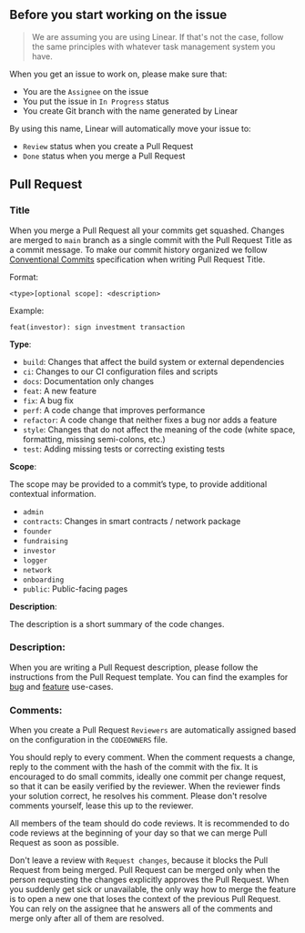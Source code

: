 ## Before you start working on the issue

> We are assuming you are using Linear. If that's not the case, follow the same principles with whatever task management system you have.

When you get an issue to work on, please make sure that:

- You are the `Assignee` on the issue
- You put the issue in `In Progress` status
- You create Git branch with the name generated by Linear

By using this name, Linear will automatically move your issue to:

- `Review` status when you create a Pull Request
- `Done` status when you merge a Pull Request

## Pull Request

### Title

When you merge a Pull Request all your commits get squashed. Changes are merged to `main` branch as a single commit with the Pull Request Title as a commit message.
To make our commit history organized we follow [Conventional Commits](https://www.conventionalcommits.org/en/v1.0.0/) specification when writing Pull Request Title.

Format:

```
<type>[optional scope]: <description>
```

Example:

```
feat(investor): sign investment transaction
```

**Type**:

- `build`: Changes that affect the build system or external dependencies
- `ci`: Changes to our CI configuration files and scripts
- `docs`: Documentation only changes
- `feat`: A new feature
- `fix`: A bug fix
- `perf`: A code change that improves performance
- `refactor`: A code change that neither fixes a bug nor adds a feature
- `style`: Changes that do not affect the meaning of the code (white space, formatting, missing semi-colons, etc.)
- `test`: Adding missing tests or correcting existing tests

**Scope**:

The scope may be provided to a commit’s type, to provide additional contextual information.

- `admin`
- `contracts`: Changes in smart contracts / network package
- `founder`
- `fundraising`
- `investor`
- `logger`
- `network`
- `onboarding`
- `public`: Public-facing pages

**Description**:

The description is a short summary of the code changes.

### Description:

When you are writing a Pull Request description, please follow the instructions from the Pull Request template. You can find the examples for [bug](./pr_template_example_bug.md) and [feature](./pr_template_example_feature.md) use-cases.

### Comments:

When you create a Pull Request `Reviewers` are automatically assigned based on the configuration in the `CODEOWNERS` file.

You should reply to every comment. When the comment requests a change, reply to the comment with the hash of the commit with the fix. It is encouraged to do small commits, ideally one commit per change request, so that it can be easily verified by the reviewer. When the reviewer finds your solution correct, he resolves his comment. Please don't resolve comments yourself, lease this up to the reviewer.

All members of the team should do code reviews. It is recommended to do code reviews at the beginning of your day so that we can merge Pull Request as soon as possible.

Don't leave a review with `Request changes`, because it blocks the Pull Request from being merged. Pull Request can be merged only when the person requesting the changes explicitly approves the Pull Request. When you suddenly get sick or unavailable, the only way how to merge the feature is to open a new one that loses the context of the previous Pull Request. You can rely on the assignee that he answers all of the comments and merge only after all of them are resolved.
